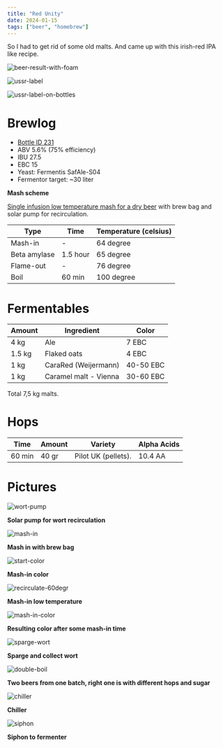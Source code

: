 ```yaml
---
title: "Red Unity"
date: 2024-01-15
tags: ["beer", "homebrew"]
---
```


So I had to get rid of some old malts. And came up with this irish-red IPA like recipe.

![beer-result-with-foam](/images/red-unity/IMG_5846.jpg)

![ussr-label](/images/red-unity/IMG_E5791.jpg)

![ussr-label-on-bottles](/images/red-unity/IMG_E5799.jpg)

# Brewlog

- [Bottle ID 231](/post/beer-cellar/)
- ABV 5.6% (75% efficiency)
- IBU 27.5
- EBC 15
- Yeast: Fermentis SafAle-S04
- Fermentor target: ~30 liter

**Mash scheme**

[Single infusion low temperature mash for a dry beer](https://beerandgardeningjournal.com/mash-method-i/) with brew bag and solar pump for recirculation.

| Type          | Time      | Temperature (celsius) |
| ------------- | --------- | --------------------- |
| Mash-in       | -         | 64 degree             |
| Beta amylase  | 1.5 hour  | 65 degree             |
| Flame-out     | -         | 76 degree             |
| Boil          | 60 min    | 100 degree            |

# Fermentables

| Amount     | Ingredient                         | Color      |
| ---------- | ---------------------------------- | ---------- |
| 4 kg       | Ale                                | 7 EBC      |
| 1.5 kg     | Flaked oats                        | 4 EBC      |
| 1 kg       | CaraRed (Weijermann)               | 40-50 EBC  |
| 1 kg       | Caramel malt - Vienna              | 30-60 EBC  |

Total 7,5 kg malts.

# Hops

| Time   | Amount | Variety                               | Alpha Acids |
| ------ | ------ | ------------------------------------- | ----------- |
| 60 min | 40 gr  | Pilot UK (pellets).                   | 10.4 AA     |

# Pictures

![wort-pump](/images/red-unity/IMG_5545.jpeg)

**Solar pump for wort recirculation**

![mash-in](/images/red-unity/IMG_5546.jpeg)

**Mash in with brew bag**

![start-color](/images/red-unity/IMG_5547.jpeg)

**Mash-in color**

![recirculate-60degr](/images/red-unity/IMG_5550.jpeg)

**Mash-in low temperature**

![mash-in-color](/images/red-unity/IMG_5555.jpeg)

**Resulting color after some mash-in time**

![sparge-wort](/images/red-unity/IMG_5558.jpeg)

**Sparge and collect wort**

![double-boil](/images/red-unity/IMG_5560.jpeg)

**Two beers from one batch, right one is with different hops and sugar**

![chiller](/images/red-unity/IMG_5561.jpeg)

**Chiller**

![siphon](/images/red-unity/IMG_5562.jpeg)

**Siphon to fermenter**
